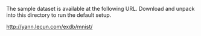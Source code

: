 The sample dataset is available at the following URL. Download and unpack into
this directory to run the default setup.

http://yann.lecun.com/exdb/mnist/

